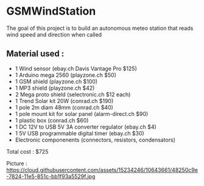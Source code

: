# GSMWindStation

The goal of this project is to build an autonomous meteo station that reads wind speed and direction when called

Material used :
---------------
 - 1 Wind sensor (ebay.ch Davis Vantage Pro $125)
 - 1 Arduino mega 2560 (playzone.ch  $50)
 - 1 GSM shield (playzone.ch $100)
 - 1 MP3 shield (playzone.ch $42)
 - 2 Mega proto shield (selectronic.ch $12 each)
 - 1 Trend Solar kit 20W (conrad.ch $190)
 - 1 pole 2m diam 48mm (conrad.ch $40)
 - 1 pole mount kit for solar panel (alarm-direct.ch $90) 
 - 1 plastic box (conrad.ch $60)
 - 1 DC 12V to USB 5V 3A converter regulator (ebay.ch $4)
 - 1 5V USB programmable digital timer (ebay.ch $30)
 - Electronic componenents (connectors, resistors, condensators)
  
 Total cost : $725

Picture : https://cloud.githubusercontent.com/assets/15234246/10643661/48250c9e-7824-11e5-851c-bb1f93a5529f.jpg


